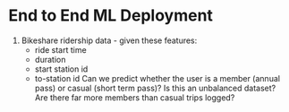 # End to End ML Deployment

1. Bikeshare ridership data - given these features:
    * ride start time
    * duration
    * start station id
    * to-station id
    Can we predict whether the user is a member (annual pass) or casual (short term pass)? Is this an unbalanced dataset? Are there far more members than casual trips logged?
